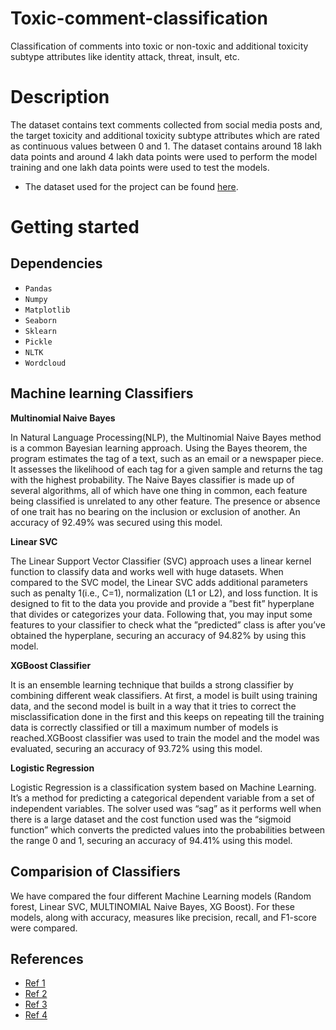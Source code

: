 # Toxic-comment-classification
Classification of comments into toxic or non-toxic and additional toxicity subtype attributes like identity attack, threat, insult, etc.

# Description
The dataset contains text comments collected from social media posts and, the target toxicity and additional toxicity subtype attributes which are rated as continuous values between 0 and 1. The dataset contains around 18 lakh data points and around 4 lakh data points were used to perform the model training and one lakh data points were used to test the models.
- The dataset used for the project can be found [here](https://www.kaggle.com/fedesoriano/traffic-prediction-dataset).

# Getting started
## Dependencies 
- `Pandas`
- `Numpy`
- `Matplotlib`
- `Seaborn`
- `Sklearn`
- `Pickle`
- `NLTK`
- `Wordcloud`

## Machine learning Classifiers 
 **Multinomial Naive Bayes**
 
 
In Natural Language Processing(NLP), the Multinomial Naive Bayes method is a common Bayesian learning approach. Using the Bayes theorem, the program estimates the tag of a text, such as an email or a newspaper piece. It assesses the likelihood of each tag for a given sample and returns the tag with the highest probability. The Naive Bayes classifier is made up of several algorithms, all of which have one thing in common, each feature being classified is unrelated to any other feature. The presence or absence of one trait has no bearing on the inclusion or exclusion of another.  An accuracy of 92.49% was secured using this model.

**Linear SVC**

The Linear Support Vector Classifier (SVC) approach uses a linear kernel function to classify data and works well with huge datasets. When compared to the SVC model, the Linear SVC adds additional parameters such as penalty 1(i.e., C=1), normalization (L1 or L2), and loss function. It is designed to fit to the data you provide and provide a ”best fit” hyperplane that divides or categorizes your data. Following that, you may input some features to your classifier to check what the ”predicted” class is after you’ve obtained the hyperplane, securing an accuracy of 94.82% by using this model.

**XGBoost Classifier**

It is an ensemble learning technique that builds a strong classifier by combining different weak classifiers. At first, a model is built using training data, and the second model is built in a way that it tries to correct the misclassification done in the first and this keeps on repeating till the training data is correctly classified or till a maximum number of models is reached.XGBoost classifier was used to train the model and the model was evaluated, securing an accuracy of 93.72% using this model.

**Logistic Regression**

Logistic Regression is a classification system based on Machine Learning. It’s a method for predicting a categorical dependent variable from a set of independent variables. The solver used was “sag” as it performs well when there is a large dataset and the cost function used was the “sigmoid function” which converts the predicted values into the probabilities between the range 0 and 1, securing an accuracy of 94.41% using this model.

## Comparision of Classifiers
We have compared the four different Machine Learning models (Random forest, Linear SVC, MULTINOMIAL Naive Bayes,
XG Boost). For these models, along with accuracy, measures like precision, recall, and F1-score were compared.

## References
- [Ref 1](https://github.com/jayspeidell/ToxicCommentClassification-/blob/master/ToxicComments_EDA.ipynb)
- [Ref 2](https://www.analyticsvidhya.com/blog/2021/12/different-methods-for-calculating-sentiment-score-of-text/)
- [Ref 3](https://saejournal.com/wp-content/uploads/2021/07/Personality-Prediction-Using-Machine-Learning.pdf)
- [Ref 4](http://scikit-learn.org/stable/modules/generated/sklearn.naive)



